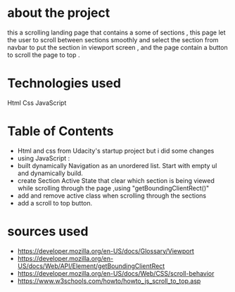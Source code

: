 
# about the project
this a scrolling landing page that contains a some of sections , this page let the user to scroll between sections smoothly and select the section from navbar to put the section in viewport screen , and the page contain a button to scroll the page to top .

# Technologies used 
Html 
Css
JavaScript


# Table of Contents
* Html and css from Udacity's startup project but i did some changes
* using JavaScript :
* built dynamically Navigation as an unordered list. Start with empty ul and dynamically build.
* create Section Active State that clear which section is being viewed while scrolling through the page ,using "getBoundingClientRect()" 
* add and remove active class when scrolling through the sections 
* add a scroll to top button.

# sources used 
* https://developer.mozilla.org/en-US/docs/Glossary/Viewport
* https://developer.mozilla.org/en-US/docs/Web/API/Element/getBoundingClientRect
* https://developer.mozilla.org/en-US/docs/Web/CSS/scroll-behavior
* https://www.w3schools.com/howto/howto_js_scroll_to_top.asp










